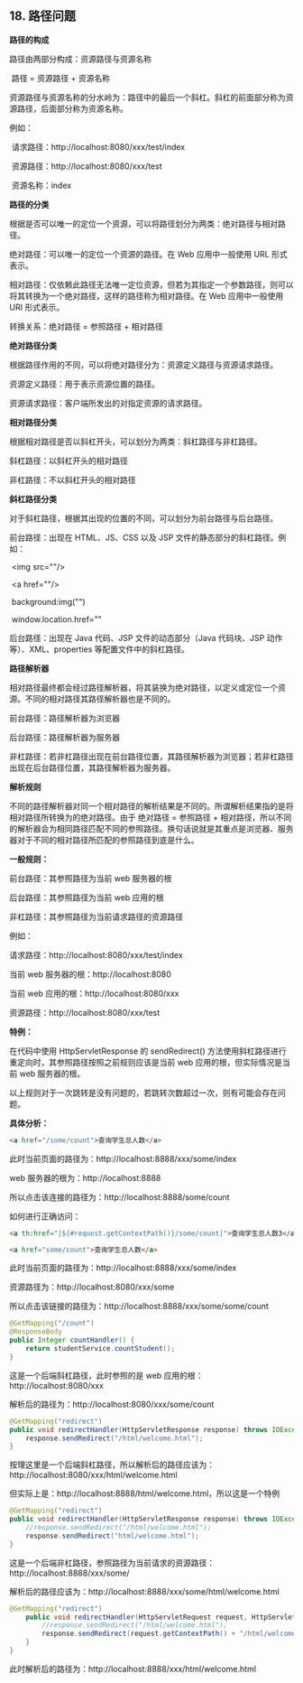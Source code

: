 ## 18. 路径问题

**路径的构成**

路径由两部分构成：资源路径与资源名称

​		路径 = 资源路径 + 资源名称

资源路径与资源名称的分水岭为：路径中的最后一个斜杠。斜杠的前面部分称为资源路径，后面部分称为资源名称。

例如：

​		请求路径：http://localhost:8080/xxx/test/index

​		资源路径：http://localhost:8080/xxx/test

​		资源名称：index

**路径的分类**

根据是否可以唯一的定位一个资源，可以将路径划分为两类：绝对路径与相对路径。

绝对路径：可以唯一的定位一个资源的路径。在 Web 应用中一般使用 URL 形式表示。

相对路径：仅依赖此路径无法唯一定位资源，但若为其指定一个参数路径，则可以将其转换为一个绝对路径，这样的路径称为相对路径。在 Web 应用中一般使用 URI 形式表示。

转换关系：绝对路径 = 参照路径 + 相对路径

**绝对路径分类**

根据路径作用的不同，可以将绝对路径分为：资源定义路径与资源请求路径。

资源定义路径：用于表示资源位置的路径。

资源请求路径：客户端所发出的对指定资源的请求路径。

**相对路径分类**

根据相对路径是否以斜杠开头，可以划分为两类：斜杠路径与非杠路径。

斜杠路径：以斜杠开头的相对路径

非杠路径：不以斜杠开头的相对路径

**斜杠路径分类**

对于斜杠路径，根据其出现的位置的不同，可以划分为前台路径与后台路径。

前台路径：出现在 HTML、JS、CSS 以及 JSP 文件的静态部分的斜杠路径。例如：

​		\<img src=""/\> 

​		\<a href=""/\> 

​		background:img("")

​		window.location.href=""

后台路径：出现在 Java 代码、JSP 文件的动态部分（Java 代码块、JSP 动作等）、XML、properties 等配置文件中的斜杠路径。

**路径解析器**

相对路径最终都会经过路径解析器，将其装换为绝对路径，以定义或定位一个资源。不同的相对路径其路径解析器也是不同的。

前台路径：路径解析器为浏览器

后台路径：路径解析器为服务器

非杠路径：若非杠路径出现在前台路径位置，其路径解析器为浏览器；若非杠路径出现在后台路径位置，其路径解析器为服务器。

**解析规则**

不同的路径解析器对同一个相对路径的解析结果是不同的。所谓解析结果指的是将相对路径所转换为的绝对路径。由于 绝对路径 = 参照路径 + 相对路径，所以不同的解析器会为相同路径匹配不同的参照路径。换句话说就是其重点是浏览器、服务器对于不同的相对路径所匹配的参照路径到底是什么。

**一般规则：**

前台路径：其参照路径为当前 web 服务器的根

后台路径：其参照路径为当前 web 应用的根

非杠路径：其参照路径为当前请求路径的资源路径

例如：

请求路径：http://localhost:8080/xxx/test/index

当前 web 服务器的根：http://localhost:8080

当前 web 应用的根：http://localhost:8080/xxx

资源路径：http://localhost:8080/xxx/test

**特例：**

在代码中使用 HttpServletResponse 的 sendRedirect() 方法使用斜杠路径进行重定向时，其参照路径按照之前规则应该是当前 web 应用的根，但实际情况是当前 web 服务器的根。

以上规则对于一次跳转是没有问题的，若跳转次数超过一次，则有可能会存在问题。



**具体分析：**

```html
<a href="/some/count">查询学生总人数</a>
```

此时当前页面的路径为：http://localhost:8888/xxx/some/index

web 服务器的根为：http://localhost:8888

所以点击该连接的路径为：http://localhost:8888/some/count

如何进行正确访问：

```html
<a th:href="|${#request.getContextPath()}/some/count|">查询学生总人数3</a>
```



```html
<a href="some/count">查询学生总人数</a>
```

此时当前页面的路径为：http://localhost:8888/xxx/some/index

资源路径为：http://localhost:8080/xxx/some

所以点击该链接的路径为：http://localhost:8888/xxx/some/some/count





```java
@GetMapping("/count")
@ResponseBody
public Integer countHandler() {
    return studentService.countStudent();
}
```

这是一个后端斜杠路径，此时参照的是 web 应用的根：http://localhost:8080/xxx

解析后的路径为：http://localhost:8080/xxx/some/count



```java
@GetMapping("redirect")
public void redirectHandler(HttpServletResponse response) throws IOException {
    response.sendRedirect("/html/welcome.html");
}
```

按理这里是一个后端斜杠路径，所以解析后的路径应该为：http://localhost:8080/xxx/html/welcome.html

但实际上是：http://localhost:8888/html/welcome.html，所以这是一个特例



```java
@GetMapping("redirect")
public void redirectHandler(HttpServletResponse response) throws IOException {
    //response.sendRedirect("/html/welcome.html");
    response.sendRedirect("html/welcome.html");
}
```

这是一个后端非杠路径，参照路径为当前请求的资源路径：http://localhost:8888/xxx/some/

解析后的路径应该为：http://localhost:8888/xxx/some/html/welcome.html



```java
@GetMapping("redirect")
    public void redirectHandler(HttpServletRequest request, HttpServletResponse response) throws IOException {
        //response.sendRedirect("/html/welcome.html");
        response.sendRedirect(request.getContextPath() + "/html/welcome.html");
    }
}
```

此时解析后的路径为：http://localhost:8888/xxx/html/welcome.html
